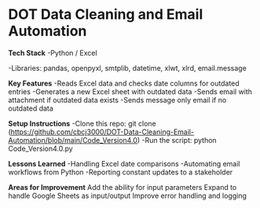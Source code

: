 # DOT Data Cleaning and Email Automation
**Tech Stack**
-Python / Excel

-Libraries: pandas, openpyxl, smtplib, datetime, xlwt, xlrd, email.message

**Key Features**
-Reads Excel data and checks date columns for outdated entries
-Generates a new Excel sheet with outdated data
-Sends email with attachment if outdated data exists
-Sends message only email if no outdated data

**Setup Instructions**
-Clone this repo:
git clone (https://github.com/cbcj3000/DOT-Data-Cleaning-Email-Automation/blob/main/Code_Version4.0)
-Run the script:
python Code_Version4.0.py

**Lessons Learned**
-Handling Excel date comparisons
-Automating email workflows from Python
-Reporting constant updates to a stakeholder

**Areas for Improvement**
Add the ability for input parameters
Expand to handle Google Sheets as input/output
Improve error handling and logging

